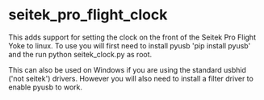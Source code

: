 # seitek_pro_flight_clock

This adds support for setting the clock on the front of the Seitek Pro Flight Yoke to linux.  To use you will first need to install pyusb 'pip install pyusb' and the run python seitek_clock.py as root.

This can also be used on Windows if you are using the standard usbhid ('not seitek') drivers.  However you will also need to install a filter driver to enable pyusb to work.
